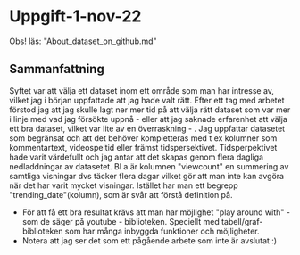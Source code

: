 # Uppgift-1-nov-22

Obs! läs: "About_dataset_on_github.md"

## Sammanfattning
Syftet var att välja ett dataset inom ett område som man har intresse av, vilket jag i början uppfattade att jag hade valt rätt. Efter ett tag med arbetet förstod jag att jag skulle lagt ner mer tid på att välja rätt dataset som var mer i linje med vad jag försökte uppnå - eller att jag saknade erfarenhet att välja ett bra dataset, vilket var lite av en överraskning - . 
Jag uppfattar datasetet som begränsat och att det behöver kompletteras med t ex kolumner som kommentartext, videospeltid eller främst tidspersektivet. Tidsperpektivet hade varit värdefullt och jag antar att det skapas genom flera dagliga nedladdningar av datasetet. Bl a är kolumnen "viewcount" en summering av samtliga visningar dvs täcker flera dagar vilket gör att man inte kan avgöra när det har varit mycket visningar. Istället har man ett begrepp "trending_date"(kolumn), som är svår att förstå definition på.
- För att få ett bra resultat krävs att man har möjlighet "play around with" - som de säger på youtube - biblioteken. Speciellt med tabell/graf-biblioteken som har många inbyggda funktioner och möjligheter.
- Notera att jag ser det som ett pågående arbete som inte är avslutat :)
